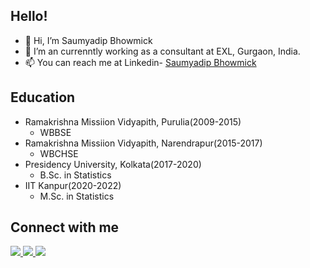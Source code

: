 ## Hello! ##
  
* 👋 Hi, I’m Saumyadip Bhowmick
* 🌱 I’m an currenntly working as a consultant at EXL, Gurgaon, India.
* 📫 You can reach me at Linkedin- [Saumyadip Bhowmick](https://www.linkedin.com/in/saumyadip-bhowmick-446811190/)
  
## Education ##

* Ramakrishna Missiion Vidyapith, Purulia(2009-2015)
  * WBBSE
* Ramakrishna Missiion Vidyapith, Narendrapur(2015-2017)
  * WBCHSE
* Presidency University, Kolkata(2017-2020)
  * B.Sc. in Statistics
* IIT Kanpur(2020-2022)
  * M.Sc. in Statistics
 
## Connect with me ##
<p>
  <a href="mailto:saumyadipbhowmick1@gmail.com" title="gmail">
    <img src="https://img.shields.io/badge/GMAIL-D14836?style=for-the-badge&logo=gmail&logoColor=white"/>
  </a>
  <a href="https://www.linkedin.com/in/saumyadip-bhowmick-446811190/" title="linkedin">
    <img src="https://img.shields.io/badge/LinkedIn-blue?style=for-the-badge&logo=linkedin&logoColor=white"/>
  </a>
  <a href="https://www.facebook.com/profile.php?id=100010620524057" title="facebook">
    <img src="https://img.shields.io/badge/Facebook-%231877F2.svg?style=for-the-badge&logo=Facebook&logoColor=white"/>
  </a>
</p>
